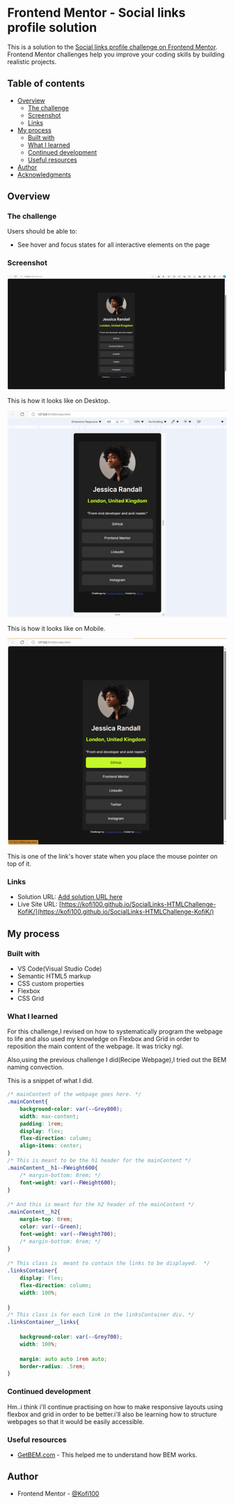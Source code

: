 # Frontend Mentor - Social links profile solution

This is a solution to the [Social links profile challenge on Frontend Mentor](https://www.frontendmentor.io/challenges/social-links-profile-UG32l9m6dQ). Frontend Mentor challenges help you improve your coding skills by building realistic projects. 

## Table of contents

- [Overview](#overview)
  - [The challenge](#the-challenge)
  - [Screenshot](#screenshot)
  - [Links](#links)
- [My process](#my-process)
  - [Built with](#built-with)
  - [What I learned](#what-i-learned)
  - [Continued development](#continued-development)
  - [Useful resources](#useful-resources)
- [Author](#author)
- [Acknowledgments](#acknowledgments)


## Overview

### The challenge

Users should be able to:

- See hover and focus states for all interactive elements on the page

### Screenshot

![Desktop Mode](./screenshot_desktop.png)

This is how it looks like on Desktop.

![Mobile Mode](./screenshot_mobile.png)

This is how it looks like on Mobile.

![Hover state](./screenshot_hover.png)

This is one of the link's hover state when you place the mouse pointer on top of it.

### Links

- Solution URL: [Add solution URL here](https://your-solution-url.com)
- Live Site URL: [https://kofi100.github.io/SocialLinks-HTMLChallenge-KofiK/](https://kofi100.github.io/SocialLinks-HTMLChallenge-KofiK/)

## My process

### Built with
- VS Code(Visual Studio Code)
- Semantic HTML5 markup
- CSS custom properties
- Flexbox
- CSS Grid


### What I learned

For this challenge,I revised on how to systematically program the webpage to life and also used my knowledge on Flexbox and Grid in order to reposition the main content of the webpage. It was tricky ngl.

Also,using the previous challenge I did(Recipe Webpage),I tried out the BEM naming convection.

This is a snippet of what I did.

```css
/* mainContent of the webpage goes here. */
.mainContent{
    background-color: var(--Grey800);
    width: max-content;
    padding: 1rem;
    display: flex;
    flex-direction: column;
    align-items: center;
}
/* This is meant to be the h1 header for the mainContent */
.mainContent__h1--FWeight600{
    /* margin-bottom: 0rem; */
    font-weight: var(--FWeight600);
}

/* And this is meant for the h2 header of the mainContent */
.mainContent__h2{
    margin-top: 0rem;
    color: var(--Green);
    font-weight: var(--FWeight700);
    /* margin-bottom: 0rem; */
}

/* This class is  meant to contain the links to be displayed.  */
.linksContainer{
    display: flex;
    flex-direction: column;
    width: 100%;

}
/* This class is for each link in the linksContainer div. */
.linksContainer__links{
    
    background-color: var(--Grey700);
    width: 100%;
    
    margin: auto auto 1rem auto;
    border-radius: .5rem;
}

```


### Continued development

Hm..i think i'll continue practising on how to make responsive layouts using flexbox and grid in order to be better.i'll also be learning how to structure webpages so that it would be easily accessible.

### Useful resources

- [GetBEM.com](https://getbem.com/introduction/) - This helped me to understand how BEM works.


## Author

<!-- - Website - [Add your name here](https://www.your-site.com) -->
- Frontend Mentor - [@Kofi100](https://www.frontendmentor.io/profile/Kofi100)
<!-- - Twitter - [@yourusername](https://www.twitter.com/yourusername) -->


<!-- ## Acknowledgments

This is where you can give a hat tip to anyone who helped you out on this project. Perhaps you worked in a team or got some inspiration from someone else's solution. This is the perfect place to give them some credit.

**Note: Delete this note and edit this section's content as necessary. If you completed this challenge by yourself, feel free to delete this section entirely.** -->
